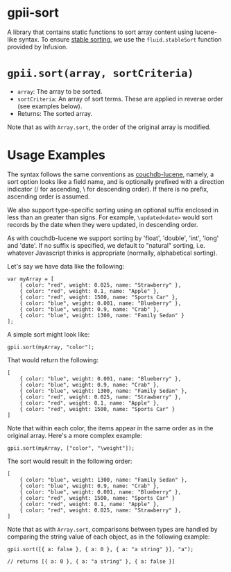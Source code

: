 # gpii-sort

A library that contains static functions to sort array content using lucene-like syntax.  To ensure [stable sorting](https://en.wikipedia.org/wiki/Sorting_algorithm#Stability),
we use the `fluid.stableSort` function provided by Infusion.

# `gpii.sort(array, sortCriteria)`

* `array`: The array to be sorted.
* `sortCriteria`: An array of sort terms.  These are applied in reverse order (see examples below).
* Returns: The sorted array.

Note that as with `Array.sort`, the order of the original array is modified.

# Usage Examples

The syntax follows the same conventions as [couchdb-lucene](https:github.com/rnewson/couchdb-lucene), namely, a sort
option looks like a field name, and is optionally prefixed with a direction indicator (/ for ascending, \ for
descending order).  If there is no prefix, ascending order is assumed.

We also support type-specific sorting using an optional suffix enclosed in less than an greater than signs.  For
example, `\updated<date>` would sort records by the date when they were updated, in descending order.

As with couchdb-lucene we support sorting by 'float', 'double', 'int', 'long' and 'date'.  If no suffix is specified,
we default to "natural" sorting, i.e. whatever Javascript thinks is appropriate (normally, alphabetical sorting).

Let's say we have data like the following:

```
var myArray = [
    { color: "red", weight: 0.025, name: "Strawberry" },
    { color: "red", weight: 0.1, name: "Apple" },
    { color: "red", weight: 1500, name: "Sports Car" },
    { color: "blue", weight: 0.001, name: "Blueberry" },
    { color: "blue", weight: 0.9, name: "Crab" },
    { color: "blue", weight: 1300, name: "Family Sedan" }
];
```

A simple sort might look like:

```
gpii.sort(myArray, "color");
```

That would return the following:

```
[
    { color: "blue", weight: 0.001, name: "Blueberry" },
    { color: "blue", weight: 0.9, name: "Crab" },
    { color: "blue", weight: 1300, name: "Family Sedan" },
    { color: "red", weight: 0.025, name: "Strawberry" },
    { color: "red", weight: 0.1, name: "Apple" },
    { color: "red", weight: 1500, name: "Sports Car" }
]
```

Note that within each color, the items appear in the same order as in the original array.  Here's a more complex example:

```
gpii.sort(myArray, ["color", "\weight"]);
```

The sort would result in the following order:

```
[
    { color: "blue", weight: 1300, name: "Family Sedan" },
    { color: "blue", weight: 0.9, name: "Crab" },
    { color: "blue", weight: 0.001, name: "Blueberry" },
    { color: "red", weight: 1500, name: "Sports Car" }
    { color: "red", weight: 0.1, name: "Apple" },
    { color: "red", weight: 0.025, name: "Strawberry" },
]
```

Note that as with `Array.sort`, comparisons between types are handled by comparing the string value of each object, as
in the following example:

```
gpii.sort([{ a: false }, { a: 0 }, { a: "a string" }], "a");

// returns [{ a: 0 }, { a: "a string" }, { a: false }]
```

